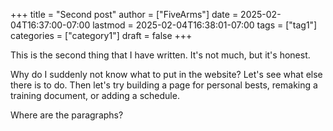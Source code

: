 +++
title = "Second post"
author = ["FiveArms"]
date = 2025-02-04T16:37:00-07:00
lastmod = 2025-02-04T16:38:01-07:00
tags = ["tag1"]
categories = ["category1"]
draft = false
+++

This is the second thing that I have written. It's not much, but it's honest.

<!--more-->

Why do I suddenly not know what to put in the website?
Let's see what else there is to do. Then let's try building a page for personal bests, remaking a training document, or adding a schedule.

Where are the paragraphs?
